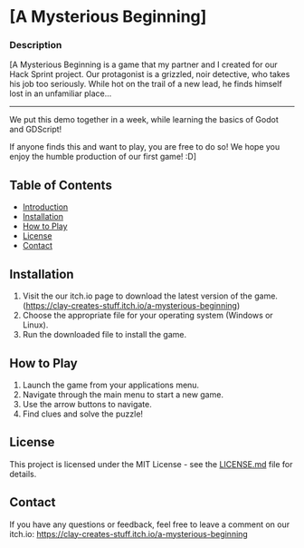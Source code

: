 # [A Mysterious Beginning]

### Description

[A Mysterious Beginning is a game that my partner and I created for our Hack Sprint project. Our protagonist is a grizzled, noir detective, who takes his job too seriously. While hot on the trail of a new lead, he finds himself lost in an unfamiliar place...

---------------------------------------------------------------------------------------------------------

We put this demo together in a week, while learning the basics of Godot and GDScript!

If anyone finds this and want to play, you are free to do so!
We hope you enjoy the humble production of our first game! :D]

## Table of Contents

- [Introduction](#introduction)
- [Installation](#installation)
- [How to Play](#how-to-play)
- [License](#license)
- [Contact](#contact)

## Installation

1. Visit the our itch.io page to download the latest version of the game. (https://clay-creates-stuff.itch.io/a-mysterious-beginning)
2. Choose the appropriate file for your operating system (Windows or Linux).
3. Run the downloaded file to install the game.

## How to Play

1. Launch the game from your applications menu.
2. Navigate through the main menu to start a new game.
3. Use the arrow buttons to navigate.
4. Find clues and solve the puzzle!

## License

This project is licensed under the MIT License - see the [LICENSE.md](LICENSE.md) file for details.

## Contact

If you have any questions or feedback, feel free to leave a comment on our itch.io: https://clay-creates-stuff.itch.io/a-mysterious-beginning
